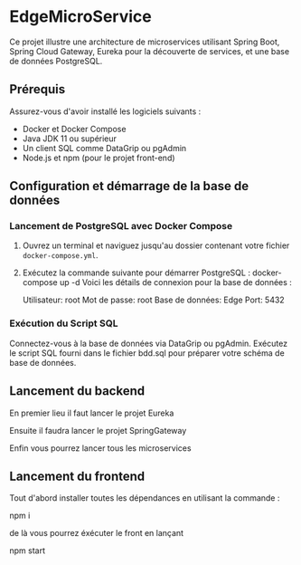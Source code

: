 # EdgeMicroService

Ce projet illustre une architecture de microservices utilisant Spring Boot, Spring Cloud Gateway, Eureka pour la découverte de services, et une base de données PostgreSQL.

## Prérequis

Assurez-vous d'avoir installé les logiciels suivants :

- Docker et Docker Compose
- Java JDK 11 ou supérieur
- Un client SQL comme DataGrip ou pgAdmin
- Node.js et npm (pour le projet front-end)

## Configuration et démarrage de la base de données

### Lancement de PostgreSQL avec Docker Compose

1. Ouvrez un terminal et naviguez jusqu'au dossier contenant votre fichier `docker-compose.yml`.
2. Exécutez la commande suivante pour démarrer PostgreSQL :
   docker-compose up -d
    Voici les détails de connexion pour la base de données :

    Utilisateur: root
    Mot de passe: root
    Base de données: Edge
    Port: 5432

### Exécution du Script SQL

Connectez-vous à la base de données via DataGrip ou pgAdmin.
Exécutez le script SQL fourni dans le fichier bdd.sql pour préparer votre schéma de base de données.

## Lancement du backend

En premier lieu il faut lancer le projet Eureka

Ensuite il faudra lancer le projet SpringGateway

Enfin vous pourrez lancer tous les microservices

## Lancement du frontend

Tout d'abord installer toutes les dépendances en utilisant la commande :

npm i

de là vous pourrez éxécuter le front en lançant

npm start